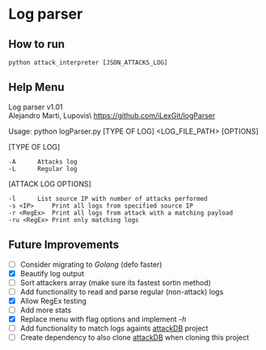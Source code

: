 # Log parser

## How to run
`python attack_interpreter [JSON_ATTACKS_LOG]`

## Help Menu
Log parser v1.01\
Alejandro Marti, Lupovis\ 
https://github.com/iLexGit/logParser 

Usage: python logParser.py [TYPE OF LOG] <LOG_FILE_PATH> [OPTIONS]

[TYPE OF LOG]

	-A		Attacks log
	-L		Regular log

[ATTACK LOG OPTIONS]

	-l		List source IP with number of attacks performed
	-s <IP>		Print all logs from specified source IP
	-r <RegEx>	Print all logs from attack with a matching payload
	-ru <RegEx>	Print only matching logs
## Future Improvements
- [ ] Consider migrating to *Golang* (defo faster)
- [x] Beautify log output
- [ ] Sort attackers array (make sure its fastest sortin method)
- [ ] Add functionality to read and parse regular (non-attack) logs
- [x] Allow RegEx testing
- [ ] Add more stats
- [x] Replace menu with flag options and implement *-h*
- [ ] Add functionality to match logs againts [attackDB](https://github.com/iLexGit/attackDB) project
- [ ] Create dependency to also clone [attackDB](https://github.com/iLexGit/attackDB) when cloning this project
